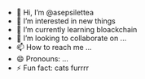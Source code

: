 - 👋 Hi, I’m @asepsilettea
- 👀 I’m interested in new things
- 🌱 I’m currently learning bloackchain
- 💞️ I’m looking to collaborate on ...
- 📫 How to reach me ...
- 😄 Pronouns: ...
- ⚡ Fun fact: cats furrrr

<!---
asepsilettea/asepsilettea is a ✨ special ✨ repository because its `README.md` (this file) appears on your GitHub profile.
You can click the Preview link to take a look at your changes.
--->
